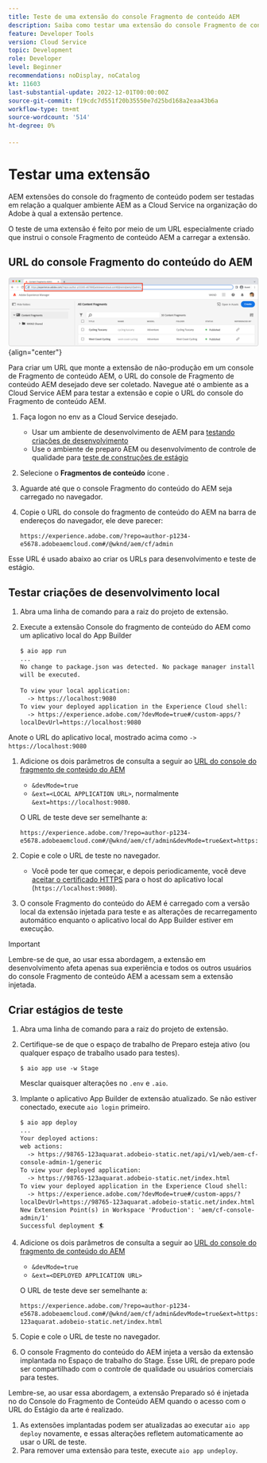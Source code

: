 ```yaml
---
title: Teste de uma extensão do console Fragmento de conteúdo AEM
description: Saiba como testar uma extensão do console Fragmento de conteúdo AEM antes de implantar na produção.
feature: Developer Tools
version: Cloud Service
topic: Development
role: Developer
level: Beginner
recommendations: noDisplay, noCatalog
kt: 11603
last-substantial-update: 2022-12-01T00:00:00Z
source-git-commit: f19cdc7d551f20b35550e7d25bd168a2eaa43b6a
workflow-type: tm+mt
source-wordcount: '514'
ht-degree: 0%

---
```



# Testar uma extensão

AEM extensões do console do fragmento de conteúdo podem ser testadas em relação a qualquer ambiente AEM as a Cloud Service na organização do Adobe à qual a extensão pertence.

O teste de uma extensão é feito por meio de um URL especialmente criado que instrui o console Fragmento de conteúdo AEM a carregar a extensão.

## URL do console Fragmento do conteúdo do AEM

![URL do console Fragmento do conteúdo do AEM](./assets/test/content-fragment-console-url.png){align="center"}

Para criar um URL que monte a extensão de não-produção em um console de Fragmento de conteúdo AEM, o URL do console de Fragmento de conteúdo AEM desejado deve ser coletado. Navegue até o ambiente as a Cloud Service AEM para testar a extensão e copie o URL do console do Fragmento de conteúdo AEM.

1. Faça logon no env as a Cloud Service desejado.

   + Usar um ambiente de desenvolvimento de AEM para [testando criações de desenvolvimento](#testing-development-builds)
   + Use o ambiente de preparo AEM ou desenvolvimento de controle de qualidade para [teste de construções de estágio](#testing-stage-builds)

1. Selecione o __Fragmentos de conteúdo__ ícone .
1. Aguarde até que o console Fragmento do conteúdo do AEM seja carregado no navegador.
1. Copie o URL do console do fragmento de conteúdo do AEM na barra de endereços do navegador, ele deve parecer:

   ```
   https://experience.adobe.com/?repo=author-p1234-e5678.adobeaemcloud.com#/@wknd/aem/cf/admin
   ```

Esse URL é usado abaixo ao criar os URLs para desenvolvimento e teste de estágio.

## Testar criações de desenvolvimento local

1. Abra uma linha de comando para a raiz do projeto de extensão.
1. Execute a extensão Console do fragmento de conteúdo do AEM como um aplicativo local do App Builder

   ```shell
   $ aio app run
   ...
   No change to package.json was detected. No package manager install will be executed.
   
   To view your local application:
     -> https://localhost:9080
   To view your deployed application in the Experience Cloud shell:
     -> https://experience.adobe.com/?devMode=true#/custom-apps/?localDevUrl=https://localhost:9080
   ```

Anote o URL do aplicativo local, mostrado acima como `-> https://localhost:9080`

1. Adicione os dois parâmetros de consulta a seguir ao [URL do console do fragmento de conteúdo do AEM](#aem-content-fragment-console-url)
   + `&devMode=true`
   + `&ext=<LOCAL APPLICATION URL>`, normalmente `&ext=https://localhost:9080`.

   O URL de teste deve ser semelhante a:

   ```
   https://experience.adobe.com/?repo=author-p1234-e5678.adobeaemcloud.com#/@wknd/aem/cf/admin&devMode=true&ext=https://localhost:9080
   ```

1. Copie e cole o URL de teste no navegador.

   + Você pode ter que começar, e depois periodicamente, você deve [aceitar o certificado HTTPS](https://developer.adobe.com/uix/docs/services/aem-cf-console-admin/extension-development/#accepting-the-certificate-first-time-users) para o host do aplicativo local (`https://localhost:9080`).

1. O console Fragmento do conteúdo do AEM é carregado com a versão local da extensão injetada para teste e as alterações de recarregamento automático enquanto o aplicativo local do App Builder estiver em execução.

>[!IMPORTANT]
>
>Lembre-se de que, ao usar essa abordagem, a extensão em desenvolvimento afeta apenas sua experiência e todos os outros usuários do console Fragmento de conteúdo AEM a acessam sem a extensão injetada.


## Criar estágios de teste

1. Abra uma linha de comando para a raiz do projeto de extensão.
1. Certifique-se de que o espaço de trabalho de Preparo esteja ativo (ou qualquer espaço de trabalho usado para testes).

   ```shell
   $ aio app use -w Stage
   ```
   Mesclar quaisquer alterações no `.env` e `.aio`.
1. Implante o aplicativo App Builder de extensão atualizado. Se não estiver conectado, execute `aio login` primeiro.

   ```shell
   $ aio app deploy
   ...
   Your deployed actions:
   web actions:
     -> https://98765-123aquarat.adobeio-static.net/api/v1/web/aem-cf-console-admin-1/generic 
   To view your deployed application:
     -> https://98765-123aquarat.adobeio-static.net/index.html
   To view your deployed application in the Experience Cloud shell:
     -> https://experience.adobe.com/?devMode=true#/custom-apps/?localDevUrl=https://98765-123aquarat.adobeio-static.net/index.html
   New Extension Point(s) in Workspace 'Production': 'aem/cf-console-admin/1'
   Successful deployment 🏄
   ```

1. Adicione os dois parâmetros de consulta a seguir ao [URL do console do fragmento de conteúdo do AEM](#aem-content-fragment-console-url)
   + `&devMode=true`
   + `&ext=<DEPLOYED APPLICATION URL>`

   O URL de teste deve ser semelhante a:

   ```
   https://experience.adobe.com/?repo=author-p1234-e5678.adobeaemcloud.com#/@wknd/aem/cf/admin&devMode=true&ext=https://98765-123aquarat.adobeio-static.net/index.html
   ```

1. Copie e cole o URL de teste no navegador.
1. O console Fragmento do conteúdo do AEM injeta a versão da extensão implantada no Espaço de trabalho do Stage. Esse URL de preparo pode ser compartilhado com o controle de qualidade ou usuários comerciais para testes.

Lembre-se, ao usar essa abordagem, a extensão Preparado só é injetada no do Console do Fragmento de Conteúdo AEM quando o acesso com o URL do Estágio da arte é realizado.

1. As extensões implantadas podem ser atualizadas ao executar `aio app deploy` novamente, e essas alterações refletem automaticamente ao usar o URL de teste.
1. Para remover uma extensão para teste, execute `aio app undeploy`.



